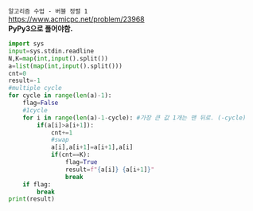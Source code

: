 `알고리즘 수업 - 버블 정렬 1` <br>
https://www.acmicpc.net/problem/23968 <br>
**PyPy3으로 풀어야함.**
```Python
import sys
input=sys.stdin.readline
N,K=map(int,input().split())
a=list(map(int,input().split()))
cnt=0
result=-1
#multiple cycle
for cycle in range(len(a)-1):
    flag=False
    #1cycle
    for i in range(len(a)-1-cycle): #가장 큰 값 1개는 맨 뒤로. (-cycle)
        if(a[i]>a[i+1]):
            cnt+=1
            #swap
            a[i],a[i+1]=a[i+1],a[i]
            if(cnt==K):
                flag=True
                result=f"{a[i]} {a[i+1]}"
                break
    if flag:
        break
print(result)
```
